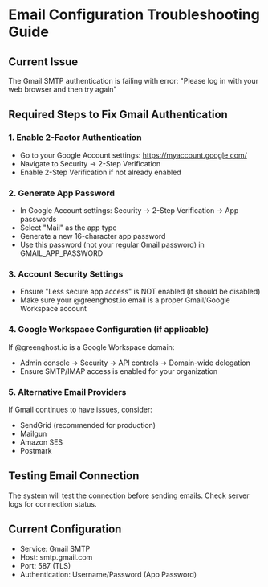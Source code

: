 # Email Configuration Troubleshooting Guide

## Current Issue
The Gmail SMTP authentication is failing with error: "Please log in with your web browser and then try again"

## Required Steps to Fix Gmail Authentication

### 1. Enable 2-Factor Authentication
- Go to your Google Account settings: https://myaccount.google.com/
- Navigate to Security → 2-Step Verification
- Enable 2-Step Verification if not already enabled

### 2. Generate App Password
- In Google Account settings: Security → 2-Step Verification → App passwords
- Select "Mail" as the app type
- Generate a new 16-character app password
- Use this password (not your regular Gmail password) in GMAIL_APP_PASSWORD

### 3. Account Security Settings
- Ensure "Less secure app access" is NOT enabled (it should be disabled)
- Make sure your @greenghost.io email is a proper Gmail/Google Workspace account

### 4. Google Workspace Configuration (if applicable)
If @greenghost.io is a Google Workspace domain:
- Admin console → Security → API controls → Domain-wide delegation
- Ensure SMTP/IMAP access is enabled for your organization

### 5. Alternative Email Providers
If Gmail continues to have issues, consider:
- SendGrid (recommended for production)
- Mailgun
- Amazon SES
- Postmark

## Testing Email Connection
The system will test the connection before sending emails. Check server logs for connection status.

## Current Configuration
- Service: Gmail SMTP
- Host: smtp.gmail.com
- Port: 587 (TLS)
- Authentication: Username/Password (App Password)